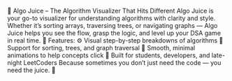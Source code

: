 🧃 Algo Juice – The Algorithm Visualizer That Hits Different
Algo Juice is your go-to visualizer for understanding algorithms with clarity and style. Whether it’s sorting arrays, traversing trees, or navigating graphs — Algo Juice helps you see the flow, grasp the logic, and level up your DSA game in real time.
🚀 Features:
⚙️ Visual step-by-step breakdowns of algorithms
🌳 Support for sorting, trees, and graph traversal
🎨 Smooth, minimal animations to help concepts click
🧠 Built for students, developers, and late-night LeetCoders
Because sometimes you don’t just need the code — you need the juice. 🍹